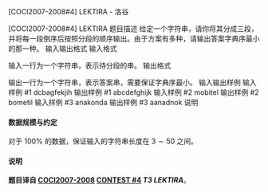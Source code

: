 



[COCI2007-2008#4] LEKTIRA - 洛谷














[COCI2007-2008#4] LEKTIRA
题目描述
给定一个字符串，请你将其分成三段，并将每一段倒序后按照分段的顺序输出。由于方案有多种，请输出答案字典序最小的那一种。
输入输出格式
输入格式

输入一行为一个字符串，表示待分段的串。
输出格式

输出一行为一个字符串，表示答案串，需要保证字典序最小。
输入输出样例
输入样例 #1
dcbagfekjih
输出样例 #1
abcdefghijk
输入样例 #2
mobitel
输出样例 #2
bometil
输入样例 #3
anakonda
输出样例 #3
aanadnok
说明
#### 数据规模与约定

对于 $100\%$ 的数据，保证输入的字符串长度在 $3\sim 50$ 之间。
#### 说明

**题目译自 [COCI2007-2008](https://hsin.hr/coci/archive/2007_2008/) [CONTEST #4](https://hsin.hr/coci/archive/2007_2008/contest4_tasks.pdf) *T3 LEKTIRA***。






